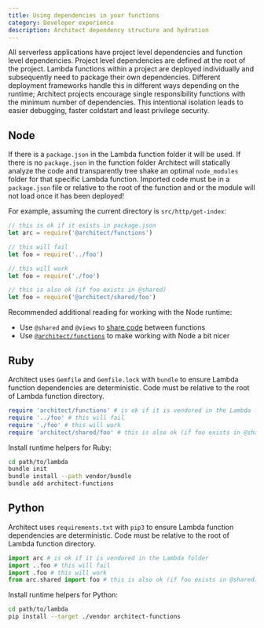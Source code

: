 ```yaml
---
title: Using dependencies in your functions
category: Developer experience
description: Architect dependency structure and hydration
---
```


All serverless applications have project level dependencies and function level dependencies. Project level dependencies are defined at the root of the project. Lambda functions within a project are deployed individually and subsequently need to package their own dependencies. Different deployment frameworks handle this in different ways depending on the runtime; Architect projects encourage single responsibility functions with the minimum number of dependencies. This intentional isolation leads to easier debugging, faster coldstart and least privilege security.

## Node

If there is a `package.json` in the Lambda function folder it will be used. If there is no `package.json` in the function folder Architect will statically analyze the code and transparently tree shake an optimal `node_modules` folder for that specific Lambda function. Imported code must be in a `package.json` file or relative to the root of the function and or the module will not load once it has been deployed!

For example, assuming the current directory is `src/http/get-index`:

```javascript
// this is ok if it exists in package.json
let arc = require('@architect/functions')

// this will fail
let foo = require('../foo')

// this will work
let foo = require('./foo')

// this is also ok (if foo exists in @shared)
let foo = require('@architect/shared/foo')
```

Recommended additional reading for working with the Node runtime:

- Use `@shared` and `@views` to [share code](/docs/en/guides/developer-experience/sharing-code) between functions
- Use [`@architect/functions`](/docs/en/reference/runtime/node.js) to make working with Node a bit nicer

## Ruby

Architect uses `Gemfile` and `Gemfile.lock` with `bundle` to ensure Lambda function dependencies are deterministic. Code must be relative to the root of Lambda function directory.

```ruby
require 'architect/functions' # is ok if it is vendored in the Lambda folder
require '../foo' # this will fail
require './foo' # this will work
require 'architect/shared/foo' # this is also ok (if foo exists in @shared)
```

Install runtime helpers for Ruby:

```bash
cd path/to/lambda
bundle init
bundle install --path vendor/bundle
bundle add architect-functions
```

## Python

Architect uses `requirements.txt` with `pip3` to ensure Lambda function dependencies are deterministic. Code must be relative to the root of Lambda function directory.

```python
import arc # is ok if it is vendored in the Lambda folder
import ..foo # this will fail
import .foo # this will work
from arc.shared import foo # this is also ok (if foo exists in @shared)
```

Install runtime helpers for Python:

```bash
cd path/to/lambda
pip install --target ./vendor architect-functions
```
